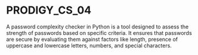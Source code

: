 # PRODIGY_CS_04
A password complexity checker in Python is a tool designed to assess the strength of passwords based on specific criteria. It ensures that passwords are secure by evaluating them against factors like length, presence of uppercase and lowercase letters, numbers, and special characters.
